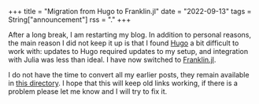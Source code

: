 +++
title = "Migration from Hugo to Franklin.jl"
date = "2022-09-13"
tags = String["announcement"]
rss = "."
+++

After a long break, I am restarting my blog. In addition to personal reasons, the main reason I did not keep it up is that I found [Hugo](https://gohugo.io/) a bit difficult to work with: updates to Hugo required updates to my setup, and integration with Julia was less than ideal. I have now switched to [Franklin.jl](https://franklinjl.org/).

I do not have the time to convert all my earlier posts, they remain available in [this directory](../../../../post/). I hope that this will keep old links working, if there is a problem please let me know and I will try to fix it.

